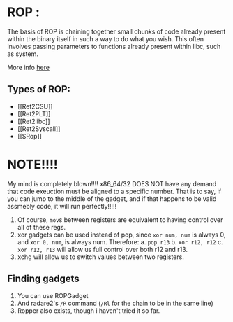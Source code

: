 # ROP :

The basis of ROP is chaining together small chunks of code already present within the binary itself in such a way to do what you wish. This often involves passing parameters to functions already present within libc, such as system.


More info [here](https://ir0nstone.gitbook.io/notes/types/stack/return-oriented-programming/calling-conventions) 


## Types of ROP:

- [[Ret2CSU]]
- [[Ret2PLT]]
- [[Ret2libc]]
- [[Ret2Syscall]]
- [[SRop]]

# NOTE!!!!

My mind is completely blown!!!! x86_64/32 DOES NOT have any demand that code exeuction must be aligned to a specific number. That is to say, if you can jump to the middle of the gadget, and if that happens to be valid assmebly code, it will run perfectly!!!!!


1. Of course, `mov`s between registers are equivalent to having control over all of these regs. 
2. xor gadgets can be used instead of pop, since `xor num, num` is always 0, and `xor 0, num`, is always num. Therefore:
    a. `pop r13`
    b. `xor r12, r12` 
    c. `xor r12, r13`
will allow us full control over both r12 and r13.
3. xchg will allow us to switch values between two registers.



## Finding gadgets

1. You can use ROPGadget
2. And radare2's `/R` command (`/Rl` for the chain to be in the same line)
3. Ropper also exists, though i haven't tried it so far.
